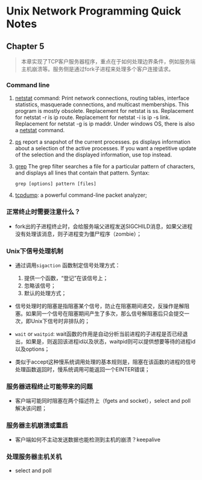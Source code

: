 # Unix Network Programming Quick Notes

## Chapter 5

> 本章实现了TCP客户服务器程序，重点在于如何处理边界条件，例如服务端主机崩溃等。服务侧是通过fork子进程来处理多个客户连接请求。

### Command line

1. [netstat](https://man7.org/linux/man-pages/man8/netstat.8.html) command: Print network connections, routing tables, interface statistics, masquerade connections, and multicast memberships. This program is mostly obsolete.  Replacement for netstat is ss. Replacement for netstat -r is ip route.  Replacement for netstat -i is ip -s link.  Replacement for netstat -g is ip maddr. Under windows OS, there is also a [netstat](https://docs.microsoft.com/en-us/windows-server/administration/windows-commands/netstat) command.

2. [ps](https://man7.org/linux/man-pages/man1/ps.1.html) report a snapshot of the current processes. ps displays information about a selection of the active processes.  If you want a repetitive update of the selection and the displayed information, use top instead.

3. [grep](https://www.geeksforgeeks.org/grep-command-in-unixlinux/) The grep filter searches a file for a particular pattern of characters, and displays all lines that contain that pattern. Syntax:

   `grep [options] pattern [files]`

4. [tcpdump](https://www.tcpdump.org/): a powerful command-line packet analyzer;

### 正常终止时需要注意什么？

- fork出的子进程终止时，会给服务端父进程发送SIGCHILD消息，如果父进程没有处理该消息，则子进程变为僵尸程序（zombie）；

### Unix下信号处理机制

- 通过调用`sigaction` 函数制定信号处理方式：
  1. 提供一个函数，“登记”在该信号上；
  2. 忽略该信号；
  3. 默认的处理方式；

- 信号处理时的阻塞是指阻塞某个信号，防止在阻塞期间递交，反操作是解阻塞。如果同一个信号在阻塞期间产生了多次，那么信号解阻塞后只会提交一次，即Unix下信号时非排队的；

- `wait` or `waitpid`: wait函数的作用是自动分析当前进程的子进程是否已经退出，如果是，则返回该进程id以及状态，waitpid则可以提供想要等待的进程id以及options；
- 类似于accept这种慢系统调用处理的基本规则是，阻塞在该函数的进程的信号处理函数返回时，慢系统调用可能返回一个EINTER错误；

### 服务器进程终止可能带来的问题

- 客户端可能同时阻塞在两个描述符上（fgets and socket），select and poll 解决该问题；

### 服务器主机崩溃或重启

- 客户端如何不主动发送数据也能检测到主机的崩溃？keepalive

### 处理服务器主机关机

- select and poll